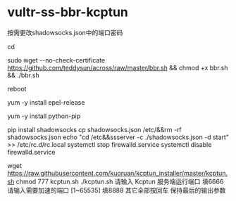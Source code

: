 # vultr-ss-bbr-kcptun

按需更改shadowsocks.json中的端口密码

cd

sudo wget --no-check-certificate https://github.com/teddysun/across/raw/master/bbr.sh && chmod +x bbr.sh && ./bbr.sh

reboot

yum -y install epel-release

yum -y install python-pip

pip install shadowsocks
cp shadowsocks.json /etc/&&rm -rf shadowsocks.json
echo "cd /etc&&ssserver -c ./shadowsocks.json -d start" >> /etc/rc.d/rc.local
systemctl stop firewalld.service
systemctl disable firewalld.service


wget https://raw.githubusercontent.com/kuoruan/kcptun_installer/master/kcptun.sh
chmod 777 kcptun.sh
./kcptun.sh
请输入 Kcptun 服务端运行端口 填6666
请输入需要加速的端口 [1~65535] 填8888
其它全部按回车
保持最后的输出参数